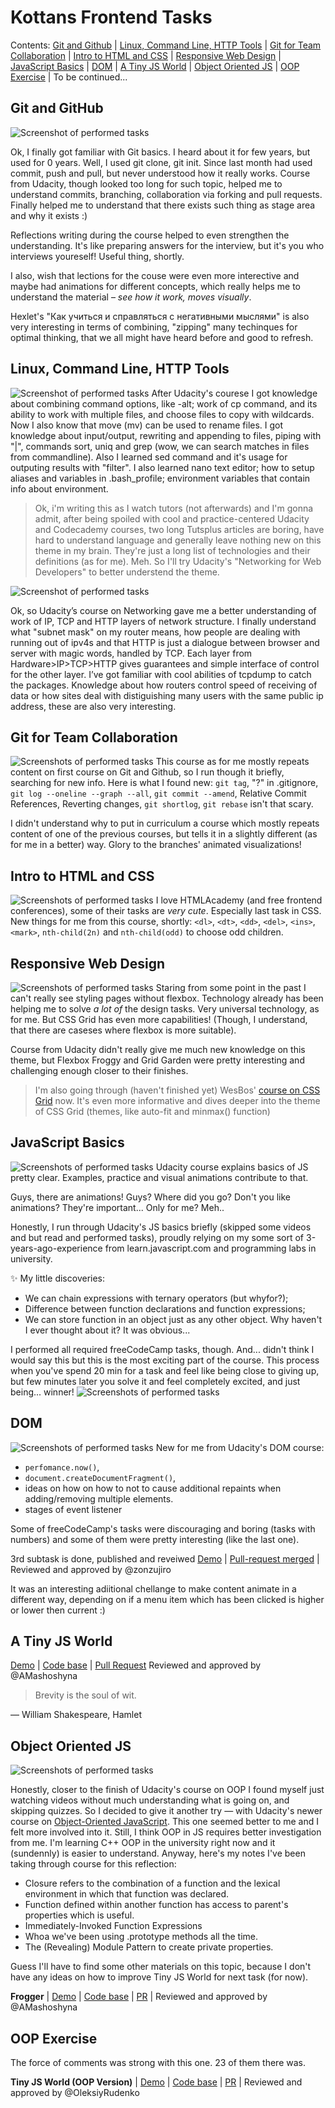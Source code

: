 # Kottans Frontend Tasks

Contents: [Git and Github](https://github.com/denislukianenko/kottans-frontend#git-and-github) | [Linux, Command Line, HTTP Tools](https://github.com/denislukianenko/kottans-frontend#linux-command-line-http-tools) | [Git for Team Collaboration](https://github.com/denislukianenko/kottans-frontend#git-for-team-collaboration) | [Intro to HTML and CSS](https://github.com/denislukianenko/kottans-frontend#intro-to-html-and-css) | [Responsive Web Design](https://github.com/denislukianenko/kottans-frontend#responsive-web-design) | [JavaScript Basics](https://github.com/denislukianenko/kottans-frontend#javascript-basics) | [DOM](https://github.com/denislukianenko/kottans-frontend#dom) | [A Tiny JS World](https://github.com/denislukianenko/kottans-frontend#a-tiny-js-world) | [Object Oriented JS](https://github.com/denislukianenko/kottans-frontend#object-oriented-js) | [OOP Exercise](https://github.com/denislukianenko/kottans-frontend#oop-exercise) | To be continued...

## Git and GitHub

![Screenshot of performed tasks](./task_git_intro/udacity-screenshot.png)

Ok, I finally got familiar with Git basics. I heard about it for few years, but used for 0 years. Well, I used git clone, git init. Since last month had used commit, push and pull, but never understood how it really works. Course from Udacity, though looked too long for such topic, helped me to understand commits, branching, collaboration via forking and pull requests. Finally helped me to understand that there exists such thing as stage area and why it exists :)

Reflections writing during the course helped to even strengthen the understanding. It's like preparing answers for the interview, but it's you who interviews youreself! Useful thing, shortly.

I also, wish that lections for the couse were even more interective and maybe had animations for different concepts, which really helps me to understand the material – *see how it work, moves visually*.

Hexlet's "Как учиться и справляться с негативными мыслями" is also very interesting in terms of combining, "zipping" many techinques for optimal thinking, that we all might have heard before and good to refresh.

## Linux, Command Line, HTTP Tools

![Screenshot of performed tasks](./task_linux_cli/codecademy-screenshot.png)
After Udacity's courese I got knowledge about combining command options, like -alt; work of cp command, and its ability to work with multiple files, and choose files to copy with wildcards. Now I also know that move (mv) can be used to rename files. I got knowledge about input/output, rewriting and appending to files, piping with "|", commands sort, uniq and grep (wow, we can search matches in files from commandline). Also I learned sed command and it's usage for outputing results with "filter". I also learned nano text editor; how to setup aliases and variables in .bash_profile; environment variables that contain info about environment.

> Ok, i'm writing this as I watch tutors (not afterwards) and I'm gonna admit, after being spoiled with cool and practice-centered Udacity and Codecademy courses, two long Tutsplus articles are boring, have hard to understand language and generally leave nothing new on this theme in my brain. They're just a long list of technologies and their definitions (as for me). Meh. So I'll try Udacity's "Networking for Web Developers" to better understend the theme.

![Screenshot of performed tasks](./task_linux_cli/udacity-2-screenshot.png)

Ok, so Udacity’s course on Networking gave me a better understanding of work of IP, TCP and HTTP layers of network structure. I finally understand what "subnet mask" on my router means, how people are dealing with running out of ipv4s and that HTTP is just a dialogue between browser and server with magic words, handled by TCP. Each layer from Hardware>IP>TCP>HTTP gives guarantees and simple interface of control for the other layer. I’ve got familiar with cool abilities of tcpdump to catch the packages. Knowledge about how routers control speed of receiving of data or how sites deal with distiguishing many users with the same public ip address, these are also very interesting.

## Git for Team Collaboration

![Screenshots of performed tasks](./task_git_collaboration/udacity-screenshots.png)
This course as for me mostly repeats content on first course on Git and Github, so I run though it briefly, searching for new info. Here is what I found new: `git tag`, "?" in .gitignore, `git log --oneline --graph --all`, `git commit --amend`, Relative Commit References, Reverting changes, `git shortlog`, `git rebase` isn't that scary.

I didn't understand why to put in curriculum a course which mostly repeats content of one of the previous courses, but tells it in a slightly different (as for me in a better) way. Glory to the branches' animated visualizations!

## Intro to HTML and CSS

![Screenshots of performed tasks](./task_html_css_intro/htmlacademy-12.png)
I love HTMLAcademy (and free frontend conferences), some of their tasks are _very cute_. Especially last task in CSS. New things for me from this course, shortly: `<dl>`, `<dt>`, `<dd>`, `<del>`, `<ins>`, `<mark>`, `nth-child(2n)` and `nth-child(odd)` to choose odd children.

## Responsive Web Design

![Screenshots of performed tasks](./task_responsive_web_design/Responsive-3-tasks-screen.png)
Staring from some point in the past I can't really see styling pages without flexbox. Technology already has been helping me to solve _a lot of_ the design tasks. Very universal technology, as for me. But CSS Grid has even more capabilities! (Though, I understand, that there are caseses where flexbox is more suitable).

Course from Udacity didn't really give me much new knowledge on this theme, but Flexbox Froggy and Grid Garden were pretty interesting and challenging enough closer to their finishes.

> I'm also going through (haven't finished yet) WesBos' [course on CSS Grid](https://cssgrid.io) now. It's even more informative and dives deeper into the theme of CSS Grid (themes, like auto-fit and minmax() function)

## JavaScript Basics

![Screenshots of performed tasks](./task_js_basics/freecodecamp.png)
Udacity course explains basics of JS pretty clear. Examples, practice and visual animations contribute to that.

Guys, there are animations! Guys? Where did you go? Don't you like animations? They're important... Only for me? Meh..

Honestly, I run through Udacity's JS basics briefly (skipped some videos and but read and performed tasks), proudly relying on my some sort of 3-years-ago-experience from learn.javascript.com and programming labs in university.

✨ My little discoveries:

- We can chain expressions with ternary operators (but whyfor?);
- Difference between function declarations and function expressions;
- We can store function in an object just as any other object. Why haven't I ever thought about it? It was obvious...

I performed all required freeCodeCamp tasks, though. And... didn't think I would say this but this is the most exciting part of the course. This process when you've spend 20 min for a task and feel like being close to giving up, but few minutes later you solve it and feel completely excited, and just being... winner!
![Screenshots of performed tasks](./task_js_basics/excitement.png)

## DOM

![Screenshots of performed tasks](./task_js_dom/dom-screenshot.png)
New for me from Udacity's DOM course:

- `perfomance.now()`,
- `document.createDocumentFragment()`,
- ideas on how on how to not to cause additional repaints when adding/removing multiple elements.
- stages of event listener

Some of freeCodeCamp's tasks were discouraging and boring (tasks with numbers) and some of them were pretty interesting (like the last one).

3rd subtask is done, published and reveiwed
[Demo](https://task-menu.netlify.com/)
| [Pull-request merged](https://github.com/kottans/frontend-2019-homeworks/pull/46) | Reviewed and approved by @zonzujiro

It was an interesting adiitional chellange to make content animate in a different way, depending on if a menu item which has been clicked is higher or lower then current :)

## A Tiny JS World

[Demo](https://denislukianenko.github.io/a-tiny-JS-world/) |
[Code base](https://github.com/denislukianenko/a-tiny-JS-world) | [Pull Request](https://github.com/kottans/frontend-2019-homeworks/pull/62) Reviewed and approved by @AMashoshyna

> Brevity is the soul of wit.

― William Shakespeare, Hamlet

## Object Oriented JS

![Screenshots of performed tasks](./task_js_oop/js-oop-screenshot.png)

Honestly, closer to the finish of Udacity's course on OOP I found myself just watching videos without much understanding what is going on, and skipping quizzes. So I decided to give it another try — with Udacity's newer course on [Object-Oriented JavaScript](classroom.udacity.com/courses/ud711). This one seemed better to me and I felt more involved into it. Still, I think OOP in JS requires better investigation from me. I'm learning C++ OOP in the university right now and it (sundennly) is easier to understand. Anyway, here's my notes I've been taking through course for this reflection:

- Closure refers to the combination of a function and the lexical environment in which that function was declared.
- Function defined within another function has access to parent's properties which is useful.
- Immediately-Invoked Function Expressions
- Whoa we've been using .prototype methods all the time.
- The (Revealing) Module Pattern to create private properties.

Guess I'll have to find some other materials on this topic, because I don't have any ideas on how to improve Tiny JS World for next task (for now).

**Frogger** | [Demo](https://denislukianenko.github.io/frogger/) |
[Code base](https://github.com/denislukianenko/frogger) | [PR](https://github.com/kottans/frontend-2019-homeworks/pull/80) | Reviewed and approved by @AMashoshyna

## OOP Exercise

The force of comments was strong with this one. 23 of them there was.

**Tiny JS World (OOP Version)** | [Demo](https://denislukianenko.github.io/a-tiny-JS-world/) |
[Code base](https://github.com/denislukianenko/a-tiny-JS-world) | [PR](https://github.com/kottans/frontend-2019-homeworks/pull/89) | Reviewed and approved by @OleksiyRudenko
